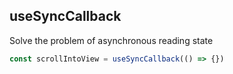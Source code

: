 ## useSyncCallback

Solve the problem of asynchronous reading state

```ts
const scrollIntoView = useSyncCallback(() => {})
```
